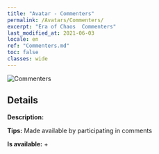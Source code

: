 ```yaml
---
title: "Avatar - Commenters"
permalink: /Avatars/Commenters/
excerpt: "Era of Chaos  Commenters"
last_modified_at: 2021-06-03
locale: en
ref: "Commenters.md"
toc: false
classes: wide
---
```

 ![Commenters](/images/a/avatarFrame_14.png)

## Details

 **Description:**  

 **Tips:** Made available by participating in comments 

 **Is available:**  + 

